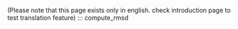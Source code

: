 (Please note that this page exists only in english. check introduction page to test translation feature)
::: compute_rmsd